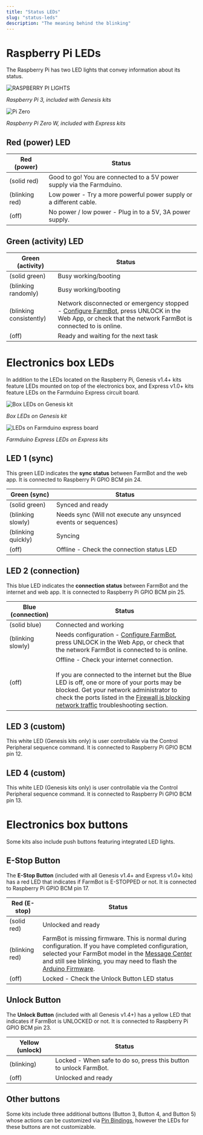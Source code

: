 ```yaml
---
title: "Status LEDs"
slug: "status-leds"
description: "The meaning behind the blinking"
---
```


# Raspberry Pi LEDs

The Raspberry Pi has two LED lights that convey information about its status.

![RASPBERRY PI LIGHTS](_images/raspberry_pi_lights.jpg)

_Raspberry Pi 3, included with Genesis kits_

![Pi Zero](_images/pi_zero.jpg)

_Raspberry Pi Zero W, included with Express kits_

## Red (power) LED

|Red (power)                   |Status                        |
|------------------------------|------------------------------|
|<span class="fa fa-circle led red"></span> (solid red)|Good to go! You are connected to a 5V power supply via the Farmduino.
|<span class="fa fa-sun-o led red"></span> (blinking red)|Low power - Try a more powerful power supply or a different cable.
|<span class="fa fa-circle-thin led red"></span>  (off)|No power / low power - Plug in to a 5V, 3A power supply.

## Green (activity) LED

|Green (activity)              |Status                        |
|------------------------------|------------------------------|
|<span class="fa fa-circle led green"></span> (solid green)|Busy working/booting
|<span class="fa fa-sun-o led green"></span> (blinking randomly)|Busy working/booting
|<span class="fa fa-sun-o led green"></span> (blinking consistently)|Network disconnected or emergency stopped - [Configure FarmBot](configurator.md), press <span class="fb-button fb-yellow">UNLOCK</span> in the Web App, or check that the network FarmBot is connected to is online.
|<span class="fa fa-circle-thin led green"></span> (off)|Ready and waiting for the next task

# Electronics box LEDs

In addition to the LEDs located on the Raspberry Pi, Genesis v1.4+ kits feature LEDs mounted on top of the electronics box, and Express v1.0+ kits feature LEDs on the Farmduino Express circuit board.

![Box LEDs on Genesis kit](_images/Box_LEDs_on_Genesis_kit.png)

_Box LEDs on Genesis kit_

![LEDs on Farmduino express board](_images/leds_on_farmduino_express_board.jpg)

_Farmduino Express LEDs on Express kits_

## LED 1 (sync)

This green LED indicates the **sync status** between FarmBot and the web app. It is connected to Raspberry Pi GPIO BCM pin 24.

|Green (sync)                  |Status                        |
|------------------------------|------------------------------|
|<span class="fa fa-circle led green"></span> (solid green)|Synced and ready
|<span class="fa fa-sun-o led green"></span> (blinking slowly)|Needs sync (Will not execute any unsynced events or sequences)
|<span class="fa fa-sun-o led green"></span> (blinking quickly)|Syncing
|<span class="fa fa-circle-thin led green"></span> (off)|Offline - Check the connection status LED

## LED 2 (connection)
This blue LED indicates the **connection status** between FarmBot and the internet and web app. It is connected to Raspberry Pi GPIO BCM pin 25.

|Blue (connection)             |Status                        |
|------------------------------|------------------------------|
|<span class="fa fa-circle led blue"></span> (solid blue)|Connected and working
|<span class="fa fa-sun-o led blue"></span> (blinking slowly)|Needs configuration - [Configure FarmBot](configurator.md), press <span class="fb-button fb-yellow">UNLOCK</span> in the Web App, or check that the network FarmBot is connected to is online.
|<span class="fa fa-circle-thin led blue"></span> (off)|Offline - Check your internet connection.<br><br>If you are connected to the internet but the Blue LED is off, one or more of your ports may be blocked. Get your network administrator to check the ports listed in the [Firewall is blocking network traffic](../../docs/troubleshooting/connecting-farmbot-to-the-web-app.md#6-firewall-is-blocking-network-traffic) troubleshooting section.

## LED 3 (custom)

This white LED (Genesis kits only) is user controllable via the <span class="fb-step fb-write-pin">Control Peripheral</span> sequence command. It is connected to Raspberry Pi GPIO BCM pin 12.

## LED 4 (custom)

This white LED (Genesis kits only) is user controllable via the <span class="fb-step fb-write-pin">Control Peripheral</span> sequence command. It is connected to Raspberry Pi GPIO BCM pin 13.

# Electronics box buttons

Some kits also include push buttons featuring integrated LED lights.

## E-Stop Button

The **E-Stop Button** (included with all Genesis v1.4+ and Express v1.0+ kits) has a red LED that indicates if FarmBot is <span class="fb-button fb-red">E-STOPPED</span> or not. It is connected to Raspberry Pi GPIO BCM pin 17.

|Red (E-stop)                  |Status                        |
|------------------------------|------------------------------|
|<span class="fa fa-circle led red"></span> (solid red)|Unlocked and ready
|<span class="fa fa-sun-o led red"></span> (blinking red)|FarmBot is missing firmware. This is normal during configuration. If you have completed configuration, selected your FarmBot model in the [Message Center](../../app/message-center.md) and still see blinking, you may need to flash the [Arduino Firmware](../arduino-firmware.md).
|<span class="fa fa-circle-thin led red"></span> (off)|Locked - Check the Unlock Button LED status

## Unlock Button

The **Unlock Button** (included with all Genesis v1.4+) has a yellow LED that indicates if FarmBot is <span class="fb-button fb-yellow">UNLOCKED</span> or not. It is connected to Raspberry Pi GPIO BCM pin 23.

|Yellow (unlock)               |Status                        |
|------------------------------|------------------------------|
|<span class="fa fa-sun-o led orange"></span> (blinking)|Locked - When safe to do so, press this button to unlock FarmBot.
|<span class="fa fa-circle-thin led orange"></span> (off)|Unlocked and ready

## Other buttons

Some kits include three additional buttons (Button 3, Button 4, and Button 5) whose actions can be customized via [Pin Bindings](../../app/settings/pin-bindings.md), however the LEDs for these buttons are not customizable.
